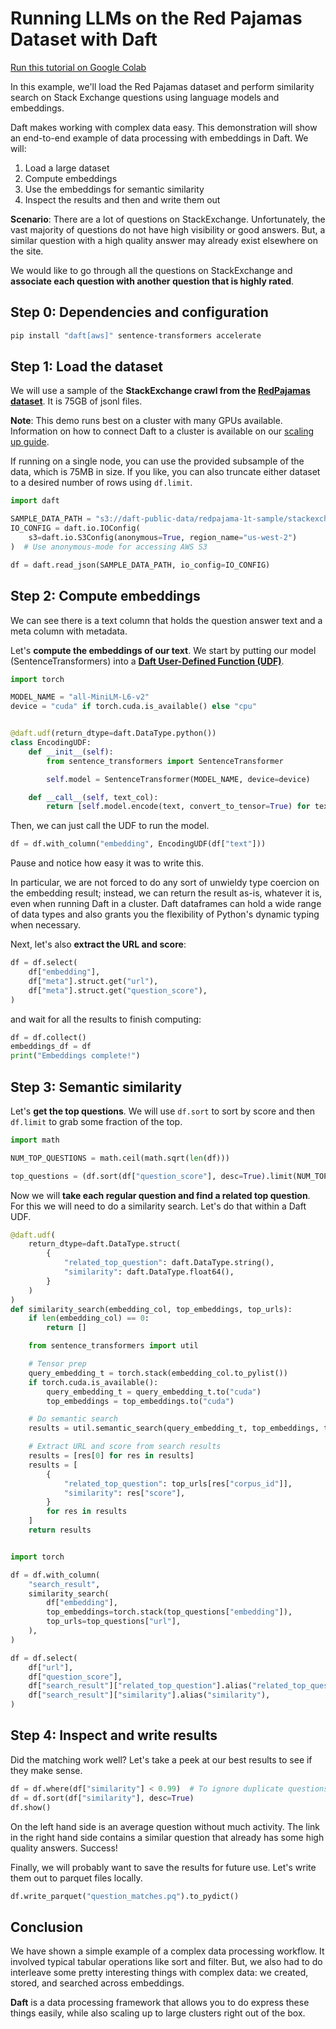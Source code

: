 # Running LLMs on the Red Pajamas Dataset with Daft

[Run this tutorial on Google Colab](https://colab.research.google.com/github/Eventual-Inc/Daft/blob/main/tutorials/embeddings/daft_tutorial_embeddings_stackexchange.ipynb)

In this example, we'll load the Red Pajamas dataset and perform similarity search on Stack Exchange questions using language models and embeddings.

Daft makes working with complex data easy. This demonstration will show an end-to-end example of data processing with embeddings in Daft. We will:

1. Load a large dataset
2. Compute embeddings
3. Use the embeddings for semantic similarity
4. Inspect the results and then and write them out

**Scenario**: There are a lot of questions on StackExchange. Unfortunately, the vast majority of questions do not have high visibility or good answers. But, a similar question with a high quality answer may already exist elsewhere on the site.

We would like to go through all the questions on StackExchange and **associate each question with another question that is highly rated**.

## Step 0: Dependencies and configuration

```bash
pip install "daft[aws]" sentence-transformers accelerate
```

## Step 1: Load the dataset

We will use a sample of the **StackExchange crawl from the [RedPajamas dataset](https://www.google.com/url?q=https%3A%2F%2Fhuggingface.co%2Fdatasets%2Ftogethercomputer%2FRedPajama-Data-1T)**. It is 75GB of jsonl files.

**Note**: This demo runs best on a cluster with many GPUs available. Information on how to connect Daft to a cluster is available on our [scaling up guide](../distributed/index.md).

If running on a single node, you can use the provided subsample of the data, which is 75MB in size. If you like, you can also truncate either dataset to a desired number of rows using `df.limit`.

```python
import daft

SAMPLE_DATA_PATH = "s3://daft-public-data/redpajama-1t-sample/stackexchange_sample.jsonl"
IO_CONFIG = daft.io.IOConfig(
    s3=daft.io.S3Config(anonymous=True, region_name="us-west-2")
)  # Use anonymous-mode for accessing AWS S3

df = daft.read_json(SAMPLE_DATA_PATH, io_config=IO_CONFIG)
```

## Step 2: Compute embeddings

We can see there is a text column that holds the question answer text and a meta column with metadata.

Let's **compute the embeddings of our text**. We start by putting our model (SentenceTransformers) into a **[Daft User-Defined Function (UDF)](../custom-code/udfs.md)**.

```python
import torch

MODEL_NAME = "all-MiniLM-L6-v2"
device = "cuda" if torch.cuda.is_available() else "cpu"


@daft.udf(return_dtype=daft.DataType.python())
class EncodingUDF:
    def __init__(self):
        from sentence_transformers import SentenceTransformer

        self.model = SentenceTransformer(MODEL_NAME, device=device)

    def __call__(self, text_col):
        return [self.model.encode(text, convert_to_tensor=True) for text in text_col.to_pylist()]
```

Then, we can just call the UDF to run the model.

```python
df = df.with_column("embedding", EncodingUDF(df["text"]))
```

Pause and notice how easy it was to write this.

In particular, we are not forced to do any sort of unwieldy type coercion on the embedding result; instead, we can return the result as-is, whatever it is, even when running Daft in a cluster. Daft dataframes can hold a wide range of data types and also grants you the flexibility of Python's dynamic typing when necessary.

Next, let's also **extract the URL and score**:

```python
df = df.select(
    df["embedding"],
    df["meta"].struct.get("url"),
    df["meta"].struct.get("question_score"),
)
```

and wait for all the results to finish computing:

```python
df = df.collect()
embeddings_df = df
print("Embeddings complete!")
```

## Step 3: Semantic similarity

Let's **get the top questions**. We will use `df.sort` to sort by score and then `df.limit` to grab some fraction of the top.

```python
import math

NUM_TOP_QUESTIONS = math.ceil(math.sqrt(len(df)))

top_questions = (df.sort(df["question_score"], desc=True).limit(NUM_TOP_QUESTIONS)).to_pydict()
```

Now we will **take each regular question and find a related top question**. For this we will need to do a similarity search. Let's do that within a Daft UDF.

```python
@daft.udf(
    return_dtype=daft.DataType.struct(
        {
            "related_top_question": daft.DataType.string(),
            "similarity": daft.DataType.float64(),
        }
    )
)
def similarity_search(embedding_col, top_embeddings, top_urls):
    if len(embedding_col) == 0:
        return []

    from sentence_transformers import util

    # Tensor prep
    query_embedding_t = torch.stack(embedding_col.to_pylist())
    if torch.cuda.is_available():
        query_embedding_t = query_embedding_t.to("cuda")
        top_embeddings = top_embeddings.to("cuda")

    # Do semantic search
    results = util.semantic_search(query_embedding_t, top_embeddings, top_k=1)

    # Extract URL and score from search results
    results = [res[0] for res in results]
    results = [
        {
            "related_top_question": top_urls[res["corpus_id"]],
            "similarity": res["score"],
        }
        for res in results
    ]
    return results


import torch

df = df.with_column(
    "search_result",
    similarity_search(
        df["embedding"],
        top_embeddings=torch.stack(top_questions["embedding"]),
        top_urls=top_questions["url"],
    ),
)

df = df.select(
    df["url"],
    df["question_score"],
    df["search_result"]["related_top_question"].alias("related_top_question"),
    df["search_result"]["similarity"].alias("similarity"),
)
```

## Step 4: Inspect and write results

Did the matching work well? Let's take a peek at our best results to see if they make sense.

```python
df = df.where(df["similarity"] < 0.99)  # To ignore duplicate questions.
df = df.sort(df["similarity"], desc=True)
df.show()
```

On the left hand side is an average question without much activity. The link in the right hand side contains a similar question that already has some high quality answers. Success!

Finally, we will probably want to save the results for future use. Let's write them out to parquet files locally.

```python
df.write_parquet("question_matches.pq").to_pydict()
```

## Conclusion

We have shown a simple example of a complex data processing workflow. It involved typical tabular operations like sort and filter. But, we also had to do interleave some pretty interesting things with complex data: we created, stored, and searched across embeddings.

**Daft** is a data processing framework that allows you to do express these things easily, while also scaling up to large clusters right out of the box.
